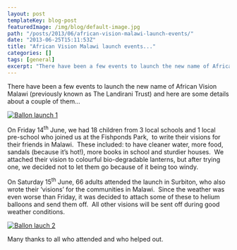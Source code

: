 ```yaml
---
layout: post
templateKey: blog-post
featuredImage: /img/blog/default-image.jpg
path: "/posts/2013/06/african-vision-malawi-launch-events/"
date: "2013-06-25T15:11:53Z"
title: "African Vision Malawi launch events..."
categories: []
tags: [general]
excerpt: "There have been a few events to launch the new name of African Vision Malawi (previously known as T..."
---
```


There have been a few events to launch the new name of African Vision Malawi (previously known as The Landirani Trust) and here are some details about a couple of them...

[![Ballon launch 1](https://f000.backblazeb2.com/file/avm-wp-uploads/2013/06/P1040912-300x224.jpg)](https://f000.backblazeb2.com/file/avm-wp-uploads/2013/06/P1040912.jpg)

On Friday 14<sup>th</sup> June, we had 18 children from 3 local schools and 1 local pre-school who joined us at the Fishponds Park,  to write their visions for their friends in Malawi.  These included: to have cleaner water, more food, sandals (because it’s hot!), more books in school and sturdier houses.  We attached their vision to colourful bio-degradable lanterns, but after trying one, we decided not to let them go because of it being too windy.

On Saturday 15<sup>th</sup> June, 66 adults attended the launch in Surbiton, who also wrote their ‘visions’ for the communities in Malawi.  Since the weather was even worse than Friday, it was decided to attach some of these to helium balloons and send them off.  All other visions will be sent off during good weather conditions.

[![Ballon lauch 2](https://f000.backblazeb2.com/file/avm-wp-uploads/2013/06/DSC02440-168x300.jpg)](https://f000.backblazeb2.com/file/avm-wp-uploads/2013/06/DSC02440.jpg)

Many thanks to all who attended and who helped out.